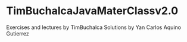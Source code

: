 # TimBuchalcaJavaMaterClassv2.0
Exercises and lectures by TimBuchalca Solutions by Yan Carlos Aquino Gutierrez 
